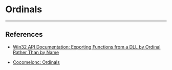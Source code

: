 # Ordinals

---
## References

- [Win32 API Documentation: Exporting Functions from a DLL by Ordinal Rather Than by Name](https://learn.microsoft.com/en-us/cpp/build/exporting-functions-from-a-dll-by-ordinal-rather-than-by-name?view=msvc-170)

- [Cocomelonc: Ordinals](https://cocomelonc.github.io/tutorial/2022/03/18/simple-malware-av-evasion-4.html)